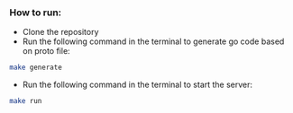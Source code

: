 ### How to run:
- Clone the repository
- Run the following command in the terminal to generate go code based on proto file:
```bash
make generate
```
- Run the following command in the terminal to start the server:
```bash
make run
```
